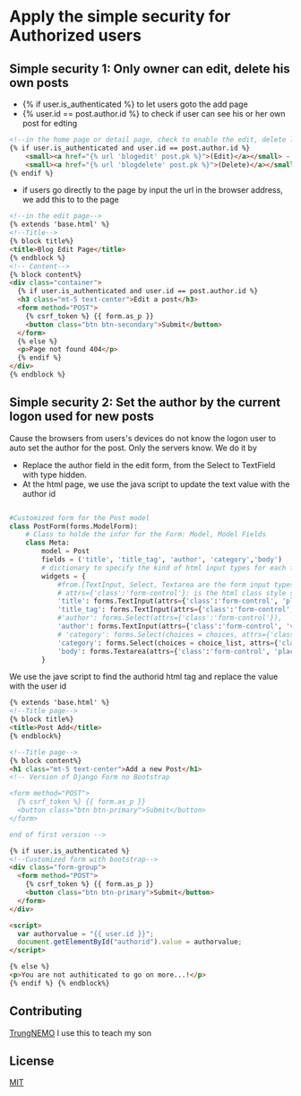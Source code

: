 # Apply the simple security for Authorized users

## Simple security 1: Only owner can edit, delete his own posts
- {% if user.is_authenticated %} to let users goto the add page
- {% user.id == post.author.id %} to check if user can see his or her own post for edting
```html
<!--in the home page or detail page, check to enable the edit, delete links-->
{% if user.is_authenticated and user.id == post.author.id %}
    <small><a href="{% url 'blogedit' post.pk %}">(Edit)</a></small> -
    <small><a href="{% url 'blogdelete' post.pk %}">(Delete)</a></small>
{% endif %}
```
- if users go directly to the page by input the url in the browser address, we add this to to the page
```html
<!--in the edit page-->
{% extends 'base.html' %}
<!--Title-->
{% block title%}
<title>Blog Edit Page</title>
{% endblock %}
<!-- Content-->
{% block content%}
<div class="container">
  {% if user.is_authenticated and user.id == post.author.id %}
  <h3 class="mt-5 text-center">Edit a post</h3>
  <form method="POST">
    {% csrf_token %} {{ form.as_p }}
    <button class="btn btn-secondary">Submit</button>
  </form>
  {% else %}
  <p>Page not found 404</p>
  {% endif %}
</div>
{% endblock %}
```

## Simple security 2: Set the author by the current logon used for new posts
Cause the browsers from users's devices do not know the logon user to auto set the author for the post. Only the servers know. 
We do it by
- Replace the author field in the edit form, from the Select to TextField with type hidden.
- At the html page, we use the java script to update the text value with the author id
```python

#Customized form for the Post model
class PostForm(forms.ModelForm):
    # Class to holde the infor for the Form: Model, Model Fields
    class Meta:
        model = Post 
        fields = ('title', 'title_tag', 'author', 'category','body')
        # dictionary to specify the kind of html input types for each fields
        widgets = {
            #from.[TextInput, Select, Textarea are the form input types]
            # attrs={'class':'form-control'}: is the html class style sheet from bootstrap
            'title': forms.TextInput(attrs={'class':'form-control', 'placeholder':'Blog Title'}),
            'title_tag': forms.TextInput(attrs={'class':'form-control', 'placeholder':'Blog Tag'}),
            #'author': forms.Select(attrs={'class':'form-control'}),
            'author': forms.TextInput(attrs={'class':'form-control', 'value':'', 'id':'authorid', 'type':'hidden'}),
            # 'category': forms.Select(choices = choices, attrs={'class':'form-control'}),
            'category': forms.Select(choices = choice_list, attrs={'class':'form-control'}),
            'body': forms.Textarea(attrs={'class':'form-control', 'placeholder':'Blog Body for long text'})
        }
```
We use the jave script to find the authorid html tag and replace the value with the user id
```html
{% extends 'base.html' %}
<!--Title page-->
{% block title%}
<title>Post Add</title>
{% endblock%}

<!--Title page-->
{% block content%}
<h1 class="mt-5 text-center">Add a new Post</h1>
<!-- Version of Django Form no Bootstrap

<form method="POST">
  {% csrf_token %} {{ form.as_p }}
  <button class="btn btn-primary">Submit</button>
</form>

end of first version -->

{% if user.is_authenticated %}
<!--Customized form with bootstrap-->
<div class="form-group">
  <form method="POST">
    {% csrf_token %} {{ form.as_p }}
    <button class="btn btn-primary">Submit</button>
  </form>
</div>

<script>
  var authorvalue = "{{ user.id }}";
  document.getElementById("authorid").value = authorvalue;
</script>

{% else %}
<p>You are not authiticated to go on more...!</p>
{% endif %} {% endblock%}

```

## Contributing
[TrungNEMO](https://www.facebook.com/TrungNEMO)
I use this to teach my son
## License
[MIT](https://choosealicense.com/licenses/mit/)
